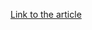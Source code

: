 [Link to the article](https://www.akamai.com/blog/security/digging-deeper-an-in-depth-analysis-of-a-fast-flux-network)
